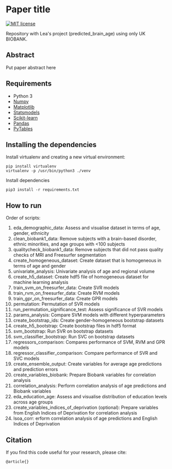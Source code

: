 # Paper title
[![MIT license](http://img.shields.io/badge/license-MIT-brightgreen.svg)](https://github.com/Warvito/discovering-hidden-factors-of-variation-in-deep-networks/blob/master/LICENSE)

Repository with Lea&#39;s project (predicted_brain_age) using only UK BIOBANK.


## Abstract
Put paper abstract here


## Requirements
- Python 3
- [Numpy](http://www.numpy.org/)
- [Matplotlib](https://matplotlib.org/)
- [Statsmodels](https://www.statsmodels.org/)
- [Scikit-learn](https://scikit-learn.org/)
- [Pandas](https://pandas.pydata.org/)
- [PyTables](https://www.pytables.org/)


## Installing the dependencies
Install virtualenv and creating a new virtual environment:

    pip install virtualenv
    virtualenv -p /usr/bin/python3 ./venv

Install dependencies

    pip3 install -r requirements.txt


## How to run

Order of scripts:
1. eda_demographic_data: Assess and visualise dataset in terms of age, gender, ethnicity
2.  clean_biobank1_data: Remove subjects with a brain-based disorder, ethnic minorities, and age groups with <100 subjects
3.  qualitycheck_biobank1_data: Remove subjects that did not pass quality checks of MRI and Freesurfer segmentation
4.  create_homogeneous_dataset: Create dataset that is homogeneous in terms of age and gender
5.  univariate_analysis: Univariate analysis of age and regional volume
6.  create_h5_dataset: Create hdf5 file of homogeneous dataset for machine learning analysis
7.  train_svm_on_freesurfer_data: Create SVR models
8.  train_rvm_on_freesurfer_data: Create RVM models
9.  train_gpr_on_freesurfer_data: Create GPR models
10.  permutation: Permutation of SVR models
11. run_permutation_significance_test: Assess significance of SVR models
12. params_analysis: Compare SVM models with different hyperparameters
13. create_bootstrap_ids: Create gender-homogeneous bootstrap datasets
14. create_h5_bootstrap: Create bootstrap files in hdf5 format
15. svm_bootstrap: Run SVR on bootstrap datasets
16. svm_classifier_bootstrap: Run SVC on bootstrap datasets
17. regressors_comparison: Compares performance of SVM, RVM and GPR models
18. regressor_classifier_comparison: Compare performance of SVR and SVC models
19. create_ensemble_output: Create variables for average age predictions and prediction errors
20. create_variables_biobank: Prepare Biobank variables for correlation analysis
21. correlation_analysis: Perform correlation analysis of age predictions and Biobank variables
22. eda_education_age: Assess and visualise distribution of education levels across age groups
23. create_variables_indices_of_deprivation (optional): Prepare variables from English Indices of Deprivation for correlation analysis
24. lsoa_corr: erform correlation analysis of age predictions and English Indices of Deprivation


## Citation
If you find this code useful for your research, please cite:

    @article{}